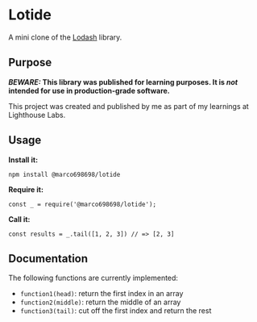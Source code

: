 # Lotide

A mini clone of the [Lodash](https://lodash.com) library.

## Purpose

**_BEWARE:_ This library was published for learning purposes. It is _not_ intended for use in production-grade software.**

This project was created and published by me as part of my learnings at Lighthouse Labs. 

## Usage

**Install it:**

`npm install @marco698698/lotide`

**Require it:**

`const _ = require('@marco698698/lotide');`

**Call it:**

`const results = _.tail([1, 2, 3]) // => [2, 3]`

## Documentation

The following functions are currently implemented:

* `function1(head)`: return the first index in an array
* `function2(middle)`: return the middle of an array
* `function3(tail)`: cut off the first index and return the rest